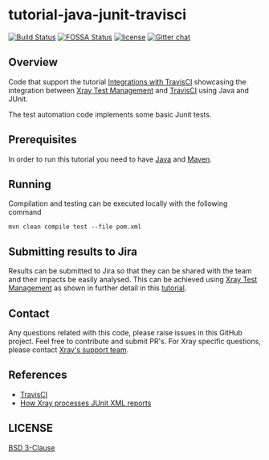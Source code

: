 # tutorial-java-junit-travisci
[![Build Status](https://app.travis-ci.com/Xray-App/tutorial-java-junit-travisci.svg?branch=main)](https://travis-ci.com/github/Xray-App/tutorial-java-junit-travisci)
[![FOSSA Status](https://app.fossa.com/api/projects/git%2Bgithub.com%2FXray-App%2Ftutorial-java-junit-travisci.svg?type=shield)](https://app.fossa.com/projects/git%2Bgithub.com%2FXray-App%2Ftutorial-java-junit-travisci?ref=badge_shield)
[![license](https://img.shields.io/badge/License-BSD%203--Clause-green.svg)](https://opensource.org/licenses/BSD-3-Clause)
[![Gitter chat](https://badges.gitter.im/gitterHQ/gitter.png)](https://gitter.im/Xray-App/community)

## Overview
Code that support the tutorial [Integrations with TravisCI](https://docs.getxray.app/display/XRAYCLOUD/Integrations+with+TravisCI) showcasing the integration between [Xray Test Management](https://www.getxray.app/) and [TravisCI](https://travis-ci.com/) using Java and JUnit.

The test automation code implements some basic Junit tests.

## Prerequisites
In order to run this tutorial you need to have [Java](https://www.oracle.com/pt/java/technologies/javase-downloads.html) and [Maven](https://maven.apache.org/install.html).

## Running
Compilation and testing can be executed locally with the following command
```
mvn clean compile test --file pom.xml
```

## Submitting results to Jira
Results can be submitted to Jira so that they can be shared with the team and their impacts be easily analysed.
This can be achieved using [Xray Test Management](https://www.getxray.app/) as shown in further detail in this [tutorial](https://docs.getxray.app/display/XRAYCLOUD/Integrations+with+TravisCI).

## Contact

Any questions related with this code, please raise issues in this GitHub project. Feel free to contribute and submit PR's.
For Xray specific questions, please contact [Xray's support team](https://jira.getxray.app/servicedesk/customer/portal/2).

## References

- [TravisCI](https://travis-ci.com/)
- [How Xray processes JUnit XML reports](https://docs.getxray.app/display/XRAYCLOUD/Taking+advantage+of+JUnit+XML+reports)


## LICENSE

[BSD 3-Clause](LICENSE)
